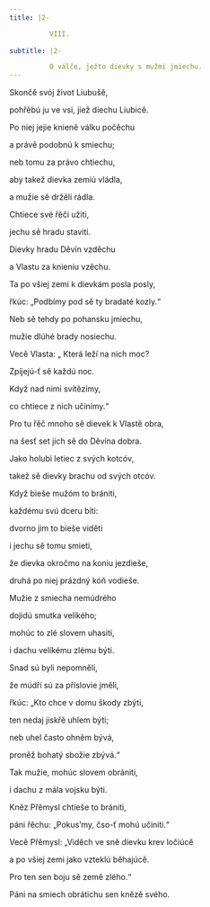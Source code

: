 ```yaml
---
title: |2-

          VIII.
        
subtitle: |2-

          O válče, ježto dievky s mužmi jmiechu.
---
```


Skončě svój život Liubušě,

pohřěbú ju ve vsi, jiež diechu Liubicě.

Po niej jejie knieně válku počěchu

a právě podobnú k smiechu;

neb tomu za právo chtiechu,

aby takež dievka zemiú vládla,

a mužie sě držěli rádla.

Chtiece své řěči užiti,

jechu sě hradu staviti.

Dievky hradu Děvín vzděchu

a Vlastu za knieniu vzěchu.

Ta po všiej zemi k dievkám posla posly,

řkúc: „Podbímy pod sě ty bradaté kozly.“

Neb sě tehdy po pohansku jmiechu,

mužie dlúhé brady nosiechu.

Vecě Vlasta: „ Která leží na nich moc?

Zpíjejú-ť sě každú noc.

Když nad nimi svítězímy,

co chtiece z nich učinímy.“

Pro tu řěč mnoho sě dievek k Vlastě obra,

na šesť set jich sě do Děvína dobra.

Jako holubi letiec z svých kotcóv,

takež sě dievky brachu od svých otcóv.

Když bieše mužóm to brániti,

každému svú dceru bíti:

dvorno jim to bieše viděti

i jechu sě tomu smieti,

že dievka okročmo na koniu jezdieše,

druhá po niej prázdný kóň vodieše.

Mužie z smiecha nemúdrého

dojidú smutka velikého;

mohúc to zlé slovem uhasiti,

i dachu velikému zlému býti.

Snad sú byli nepomněli,

že múdří sú za příslovie jměli,

řkúc: „Kto chce v domu škody zbýti,

ten nedaj jiskřě uhlem býti;

neb uhel často ohněm bývá,

proněž bohatý sbožie zbývá.“

Tak mužie, mohúc slovem obrániti,

i dachu z mála vojsku býti.

Kněz Přěmysl chtieše to brániti,

páni řěchu: „Pokus’my, čso-ť mohú učiniti.“

Vecě Přěmysl: „Viděch ve sně dievku krev ločiúcě

a po všiej zemi jako vzteklú běhajúcě.

Pro ten sen boju sě země zlého.“

Páni na smiech obrátichu sen knězě svého.
